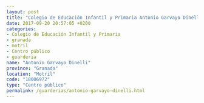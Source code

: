 ```yaml
---
layout: post
title: "Colegio de Educación Infantil y Primaria Antonio Garvayo Dinelli"
date: 2017-09-20 20:57:05 +0200
categories:
- Colegio de Educación Infantil y Primaria
- granada
- motril
- Centro público
- guarderia
name: "Antonio Garvayo Dinelli"
province: "Granada"
location: "Motril"
code: "18006972"
type: "Centro público"
permalink: /guarderias/antonio-garvayo-dinelli.html
---
```

